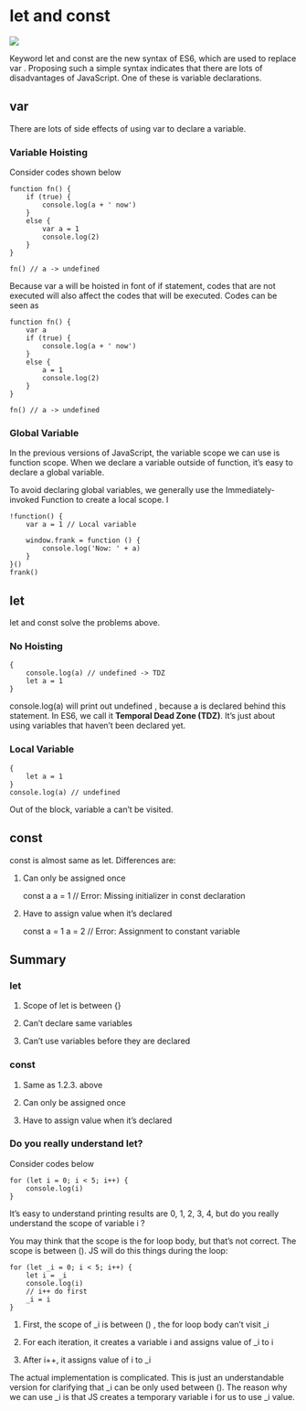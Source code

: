 # let and const

![](https://cdn-images-1.medium.com/max/10368/1*JMsN-rnyB1H2q14RbQsVBw.jpeg)

Keyword let and const are the new syntax of ES6, which are used to replace var . Proposing such a simple syntax indicates that there are lots of disadvantages of JavaScript. One of these is variable declarations.

## var

There are lots of side effects of using var to declare a variable.

### Variable Hoisting

Consider codes shown below

    function fn() {
        if (true) {
            console.log(a + ' now')
        }
        else {
            var a = 1
            console.log(2)
        }
    }
    
    fn() // a -> undefined

Because var a will be hoisted in font of if statement, codes that are not executed will also affect the codes that will be executed. Codes can be seen as

    function fn() {
        var a
        if (true) {
            console.log(a + ' now')
        }
        else {
            a = 1
            console.log(2)
        }
    }
    
    fn() // a -> undefined

### Global Variable

In the previous versions of JavaScript, the variable scope we can use is function scope. When we declare a variable outside of function, it’s easy to declare a global variable.

To avoid declaring global variables, we generally use the Immediately-invoked Function to create a local scope. I

    !function() {
        var a = 1 // Local variable
    
        window.frank = function () {
            console.log('Now: ' + a)
        }
    }()
    frank()

## let

let and const solve the problems above.

### No Hoisting

    {
        console.log(a) // undefined -> TDZ
        let a = 1
    }

console.log(a) will print out undefined , because a is declared behind this statement. In ES6, we call it **Temporal Dead Zone (TDZ)**. It’s just about using variables that haven’t been declared yet.

### Local Variable

    {
        let a = 1
    }
    console.log(a) // undefined

Out of the block, variable a can’t be visited.

## const

const is almost same as let. Differences are:

 1. Can only be assigned once

    const a
    a = 1 // Error: Missing initializer in const declaration

2. Have to assign value when it’s declared

    const a = 1
    a = 2 // Error: Assignment to constant variable 

## Summary

### let

 1. Scope of let is between {}

 2. Can’t declare same variables

 3. Can’t use variables before they are declared

### const

 1. Same as 1.2.3. above

 2. Can only be assigned once

 3. Have to assign value when it’s declared

### Do you really understand let?

Consider codes below

    for (let i = 0; i < 5; i++) {
        console.log(i)
    } 

It’s easy to understand printing results are 0, 1, 2, 3, 4, but do you really understand the scope of variable i ?

You may think that the scope is the for loop body, but that’s not correct. The scope is between (). JS will do this things during the loop:

    for (let _i = 0; i < 5; i++) {
        let i = _i
        console.log(i)
        // i++ do first
        _i = i
    }

 1. First, the scope of _i is between () , the for loop body can’t visit _i

 2. For each iteration, it creates a variable i and assigns value of _i to i

 3. After i++, it assigns value of i to _i

The actual implementation is complicated. This is just an understandable version for clarifying that _i can be only used between (). The reason why we can use _i is that JS creates a temporary variable i for us to use _i value.
